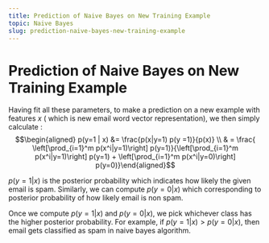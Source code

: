 ```yaml
---
title: Prediction of Naive Bayes on New Training Example
topic: Naive Bayes
slug: prediction-naive-bayes-new-training-example
---
```


# Prediction of Naive Bayes on New Training Example

Having fit all these parameters, to make a prediction on a new example
with features $x$ ( which is new email word vector representation), we then simply calculate :
$$\begin{aligned} p(y=1 | x) &= \frac{p(x|y=1) p(y =1)}{p(x)} \\
& = \frac{ \left[\prod_{i=1}^m p(x^i|y=1)\right] p(y=1)}{\left[\prod_{i=1}^m p(x^i|y=1)\right] p(y=1) + \left[\prod_{i=1}^m p(x^i|y=0)\right] p(y=0)}\end{aligned}$$

$p(y=1 | x)$ is the posterior probability which indicates how likely the given email is spam. Similarly, we can compute $p(y=0 | x)$ which corresponding to posterior probability of how likely email is non spam.

Once we compute $p(y=1 | x)$ and $p(y=0 | x)$, we pick whichever class has the higher posterior probability. For example, if $p(y=1 | x) > p(y=0 | x)$, then email gets classified as spam in naive bayes algorithm.







